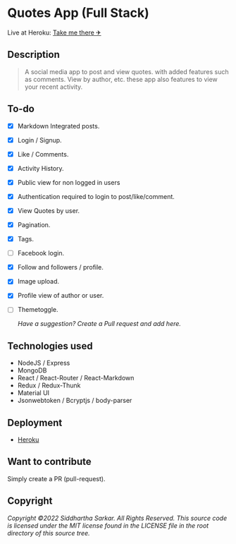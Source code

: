 # Quotes App (Full Stack)

Live at Heroku: [Take me there ✈](https://quotes-app-mern.herokuapp.com/)

## Description

> A social media app to post and view quotes. with added features such as comments. View by author, etc. these app also features to view your recent activity.

## To-do

- [x] Markdown Integrated posts.
- [x] Login / Signup.
- [x] Like / Comments.
- [x] Activity History.
- [x] Public view for non logged in users
- [x] Authentication required to login to post/like/comment.
- [x] View Quotes by user.
- [x] Pagination.
- [x] Tags.
- [ ] Facebook login.
- [x] Follow and followers / profile.
- [x] Image upload.
- [x] Profile view of author or user.
- [ ] Themetoggle.

  _Have a suggestion? Create a Pull request and add here._

## Technologies used

- NodeJS / Express
- MongoDB
- React / React-Router / React-Markdown
- Redux / Redux-Thunk
- Material UI
- Jsonwebtoken / Bcryptjs / body-parser

## Deployment

- [Heroku](https://heroku.com/)

## Want to contribute

Simply create a PR (pull-request).

## Copyright

_Copyright ©2022 Siddhartha Sarkar. All Rights Reserved.
This source code is licensed under the MIT license found in the LICENSE file in the root directory of this source tree._
